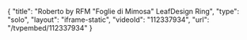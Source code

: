 {
    "title": "Roberto by RFM \"Foglie di Mimosa\" LeafDesign Ring",
    "type": "solo",
    "layout": "iframe-static",
    "videoId": "112337934",
    "url": "\/tvpembed\/112337934"
}